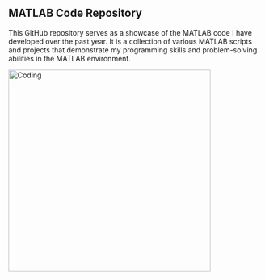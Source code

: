 ## MATLAB Code Repository

This GitHub repository serves as a showcase of the MATLAB code I have developed over the past year. It is a collection of various MATLAB scripts and projects that demonstrate my programming skills and problem-solving abilities in the MATLAB environment.




<img align="middle" alt="Coding" width="400" src="https://i.imgur.com/ZY77Seh.png">
